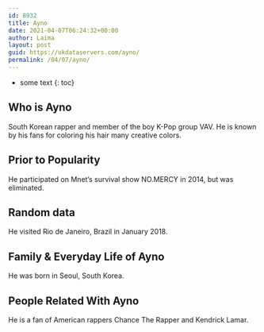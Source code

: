 ```yaml
---
id: 8932
title: Ayno
date: 2021-04-07T06:24:32+00:00
author: Laima
layout: post
guid: https://ukdataservers.com/ayno/
permalink: /04/07/ayno/
---
```


* some text
{: toc}


## Who is Ayno
                  
                  
                  
South Korean rapper and member of the boy K-Pop group VAV. He is known by his fans for coloring his hair many creative colors. 
                  
              
            
              
            
                
                
                
## Prior to Popularity
                  
                  
                  
He participated on Mnet&#8217;s survival show NO.MERCY in 2014, but was eliminated. 
                  
              
            
              
            
                
                
                
## Random data
                  
                  
                  
He visited Rio de Janeiro, Brazil in January 2018. 
                  
              
            
              
            
                
                
                
## Family & Everyday Life of Ayno
                  
                  
                  
He was born in Seoul, South Korea. 
                  
              
            
              
            
                
                
                
## People Related With Ayno
                  
                  
                  
He is a fan of American rappers Chance The Rapper and Kendrick Lamar. 
                  
              
            
              
            
                
              
            
              
              
            
            
              
            
          
          
          
